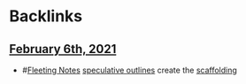 
# Backlinks
## [February 6th, 2021](<February 6th, 2021.md>)
- #[Fleeting Notes](<Fleeting Notes.md>) [speculative outlines](<speculative outlines.md>) create the [scaffolding](<scaffolding.md>)


